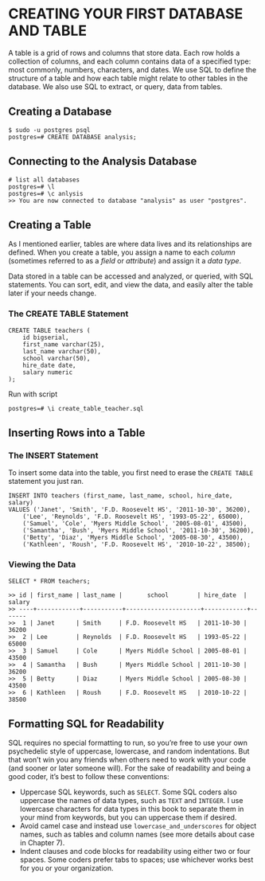 # CREATING YOUR FIRST DATABASE AND TABLE
A table is a grid of rows and columns that store data. Each row holds a collection of columns, and each column contains data of a specified type: most commonly, numbers, characters, and dates. We use SQL to define the structure of a table and how each table might relate to other tables in the database. We also use SQL to extract, or query, data from tables.

## Creating a Database
```
$ sudo -u postgres psql
postgres=# CREATE DATABASE analysis;
```
## Connecting to the Analysis Database
```
# list all databases
postgres=# \l
postgres=# \c anlysis
>> You are now connected to database "analysis" as user "postgres".
```

## Creating a Table
As I mentioned earlier, tables are where data lives and its relationships are defined. When you create a table, you assign a name to each *column* (sometimes referred to as a *field* or *attribute*) and assign it a *data type*.

Data stored in a table can be accessed and analyzed, or queried, with SQL statements. You can sort, edit, and view the data, and easily alter the table later if your needs change.

### The CREATE TABLE Statement
```
CREATE TABLE teachers ( 
    id bigserial, 
    first_name varchar(25), 
    last_name varchar(50), 
    school varchar(50), 
    hire_date date, 
    salary numeric
);
```
Run with script
```
postgres=# \i create_table_teacher.sql
```
## Inserting Rows into a Table
### The INSERT Statement 
To insert some data into the table, you first need to erase the `CREATE TABLE` statement you just ran.
```
INSERT INTO teachers (first_name, last_name, school, hire_date, salary)  
VALUES ('Janet', 'Smith', 'F.D. Roosevelt HS', '2011-10-30', 36200), 
    ('Lee', 'Reynolds', 'F.D. Roosevelt HS', '1993-05-22', 65000), 
    ('Samuel', 'Cole', 'Myers Middle School', '2005-08-01', 43500), 
    ('Samantha', 'Bush', 'Myers Middle School', '2011-10-30', 36200),
    ('Betty', 'Diaz', 'Myers Middle School', '2005-08-30', 43500), 
    ('Kathleen', 'Roush', 'F.D. Roosevelt HS', '2010-10-22', 38500);
```

### Viewing the Data
```
SELECT * FROM teachers;

>> id | first_name | last_name |       school        | hire_date  | salary 
>> ----+------------+-----------+---------------------+------------+-------
>>  1 | Janet      | Smith     | F.D. Roosevelt HS   | 2011-10-30 |  36200
>>  2 | Lee        | Reynolds  | F.D. Roosevelt HS   | 1993-05-22 |  65000
>>  3 | Samuel     | Cole      | Myers Middle School | 2005-08-01 |  43500
>>  4 | Samantha   | Bush      | Myers Middle School | 2011-10-30 |  36200
>>  5 | Betty      | Diaz      | Myers Middle School | 2005-08-30 |  43500
>>  6 | Kathleen   | Roush     | F.D. Roosevelt HS   | 2010-10-22 |  38500
```
## Formatting SQL for Readability
SQL requires no special formatting to run, so you’re free to use your own psychedelic style of uppercase, lowercase, and random indentations. But that won’t win you any friends when others need to work with your code (and sooner or later someone will). For the sake of readability and being a good coder, it’s best to follow these conventions: 
- Uppercase SQL keywords, such as `SELECT`. Some SQL coders also uppercase the names of data types, such as `TEXT` and `INTEGER`. I use lowercase characters for data types in this book to separate them in your mind from keywords, but you can uppercase them if desired. 
- Avoid camel case and instead use `lowercase_and_underscores` for object names, such as tables and column names (see more details about case in Chapter 7). 
- Indent clauses and code blocks for readability using either two or four spaces. Some coders prefer tabs to spaces; use whichever works best for you or your organization.